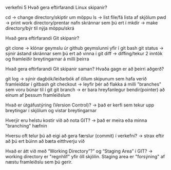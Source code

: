 verkefni 5
Hvað gera eftirfarandi Linux skipanir?

cd -> change directory/skiptir um möppu
ls -> list file/fá lista af skjölum
pwd -> print work directory/prentar nafn skránnar sem þú ert í
mkdir -> make directory/býr til nýja möppu/skrá

Hvað gera eftirfarandi Git skipanir?

git clone -> klónar geymslu úr github geymslunni yfir í git bash 
git status -> sýnir ástand skránnar sem þú ert að vinna í
git diff -> diffing/tekur 2 inntök og framleiðir breytingarnar á milli þeirra

Hvað gera eftirfarandi Git skipanir saman? Hvaða gagn er að þeirri aðgerð?

git log -> sýnir dagbók/leiðarbók af öllum skipunum sem hafa verið framleiddar í gitbash
git checkout -> leyfir þér að flakka á milli "branches" sem voru búnar til í git
git branch -> er bara hreyfanlegur bendir(pointer) að einum af þessum framleiðslum

Hvað er útgáfustýring (Version Control)? -> það er kerfi sem tekur upp breytingar í skjölum og vistar breytingarnar

Hverjir eru helstu kostir við að nota GIT? -> það er meira eða minna "branching" hæfnin

Hversu oft telur þú að eigi að gera færslur (commit) í verkefni? -> strax eftir að þú ert búinn að bæta eitthverju við

Hvað er átt við með “Working Directory”?” og “Staging Area” í GIT? -> working directory er "regnhlíf" yfir öll skjölin. Staging area er "forsýning" af næstu framleiðslu sem þú gerir.

